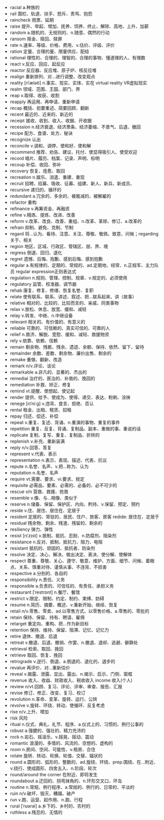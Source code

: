 - racial a.种族的
- rail 围栏、轨道、扶手、怒斥、责骂、抱怨
- raincheck 雨票、延期
- raise 提升、举起、增加、抚养、饲养、终止、解除、高地、上升、加薪
- random a.随机的、无规则的、n.随意、偶然的行动
- ransom 赎金、赎回、赎罪
- rate n.速率、等级、价格、费用、v.估价、评级、评价
- ration 定量、合理的量、限量供应、配给 
- rational 理性的、合理的、理智的、合理的事物、懂道理的人、有理数
- react v.反应、回应、起反应
- reactor 反应器、反应堆、原子炉、核反应堆
- realign 重新排列、对...进行调整、改变观点
- reality [riˈæləti] n.事实、现实、实体、实在  virtual reality VR虚拟现实
- realm 领域、范围、王国、部门、界
- reap v.取得、收获、收割
- reapply 再运用、再申请、重新申请
- recap 概括、扼要重述、简要回顾、翻新
- recent 最近的、近来的、新近的
- receipt 接收、收到、收入、收据、开收据
- recession n.经济衰退、经济萧条、经济萎缩、不景气、后退、撤回
- recipe 配方、食谱、处方、秘诀
- recognize 认出
- reconcile v.调和、调停、使和好、使和解
- recommend 推荐、劝告、建议、托付、使显得吸引人、使受欢迎
- record 唱片、履历、档案、记录、声明、标明
- recoup 补偿、收回、弥补
- recovery 恢复、痊愈、取回
- recreation n.娱乐、消遣、重建、重现
- recruit 招聘、招募、吸收、征募、组建、新人、新兵、新成员、
- recursive 递归的、循环的
- redundant a.冗余的、多余的、被裁减的、被解雇的
- refactor 重构
- refinance v.再筹资金、再融资
- refine v.精炼、提炼、改进、改善
- reform v.改革、改良、改善、重组、n.改革、革除、修订、a.改革的
- refrain 抑制、避免、克制、节制
- regard 将...认为、看待、注意、关注、尊敬、敬佩、致意、问候；regarding 关于、相关
- region 地区、区域、行政区、管辖区、层、界、境
- regress 倒退、回归、退化
- regret 遗憾、后悔、抱歉、感到后悔、感到抱歉
- regular a.有规律的、定期的、常规的、ad.定期地、经常、n.正规军、主力队员  regular expression正则表达式
- regulation n.规则、管理、控制、规章、v.规定的、必须使用
- regulatory 监管、校准器、调节器
- rehab 康复、修复、修缮、恢复名誉、复职
- relate 使有联系、联系、讲述、叙述、把...联系起来、讲（故事）
- relative 相对的、比较的、比较而言的、亲戚、同类事物
- relax v.放松、休息、放宽、缓和、减轻
- relay v.转发、中继、n.中继设备
- relevant 相关的、有价值的、有意义的
- reliable 可靠的、可信赖的、真实可信的、可靠的人
- relief n.救济、解脱、宽慰、缓和、减轻、救援物资
- rely v.依靠、依赖、信赖
- remain 剩余物、残骸、残余、遗迹、余额、保持、依然、留下、留待
- remainder 余数、差数、剩余物、廉价出售、剩余的
- remake 重做、翻新、改造
- remark n/v.评论、谈论
- remarkable a.非凡的、显著的、杰出的
- remedial 治疗的、医治的、补救的、挽回的
- remediation 补救、矫正、修复
- remind vt.提醒、使想起、使记起
- render 提供、给予、使成为、使得、递交、表达、粉刷、涂抹
- renege [rɪˈniːɡ] v.违背、食言、拒绝、否认
- rental 租金、出租、租赁、招租
- repay 归还、偿还、补偿
- repeat v.重复、复述、背诵、n.重演的事物、重复的事件
- repetition 重复、反复、背诵、复制品、副本、重做的事、重说的话
- replicate 复制、复写、重复、复制品、折转的
- replenish v.补充、重新装满
- reply n/v.回答、答复
- represent v.代表、表示
- representation n.表示、表现、描述、代表、抗议
- repute n.名誉、名声、v.把...称为、认为
- reputation n.名誉、名声
- require vt.需要、要求、vi.要求、规定
- requisite 必需品、要素、必需的、必备的、必不可少的
- rescue v/n 营救、救援、抢救
- resemble v.像、与...相像、类似于
- reserve n.储备、保留、保护区、内向、矜持、v.保留、预定、预约
- reside v.住、居住、居住在、定居于
- resident 定居的、常驻的、居民、住户、旅客、房客  redide: 居住在、定居于
- residual 残余物、剩余、残渣、残留的、剩余的
- resiliency 弹力、弹性
- resist [rɪˈzɪst] v.抵制、抵抗、忍耐、n.防腐剂、阻染剂
- resistance n.反对、抵制、抵抗力、阻力、电阻
- resistant 抵抗的、顽固的、抵抗者、防染剂
- resolve 决定、决心、解决、做出决定、表决、使分解、使解体
- respect 尊重、尊敬、关心、遵守、敬意、维护、方面、细节、问候、着眼点、关系、慎重对待、谨慎从事、不违背、不损害
- respective a.分别的、各自的
- responsibility n.责任、义务
- responsible a.负责的、可信任的、有责任、承担义务
- restaurant [ˈrestrɒnt] n.餐厅、餐馆
- restrict v.限定、限制、约定、制约、束缚、妨碍
- resume n.简历、摘要、概述、v.重新开始、继续、恢复
- retail n/v.零售、零卖、ad.以零售方式、以零售价格、a.零售的、零批的
- retain 保持、保留、持有、聘请、雇佣
- retarget 重定向、重构、把...作为新目标
- retention 保持、维持、保留、阻滞、记忆、记忆力
- retire 退休、撤退、后退
- retreat v.撤退、后退、撤销、作罢、n.撤退、退却、逃避、僻静处
- retrieval 检索、取回、挽回
- retrieve 取回、恢复、挽回
- retrograde v.逆行、倒退、a.倒退的、退化的、退步的
- revalue 再评价、对...重新估价
- reveal v.揭露、泄露、显出、露出、n.揭示、启示、门侧、窗框
- revenue 收入、收益、财政收入、税收收入  income 收入(个人)
- review n/vt.回顾、复习、评论、评审、审查、报告、汇报
- revise 修订、修正、改变、复习、校订
- revolution n.革命、变革、旋转、运行、公转
- revolve v.旋转、环绕、转动、使循环、反复考虑
- rise n/v.上升、增加
- risk  风险
- ritual n.仪式、典礼、礼节、程序、a.仪式上的、习惯的、例行公事的
- robust a.强健的、强壮的、精力充沛的
- rock n.岩石、摇滚乐、v.摇晃、摇动、震动
- romantic 浪漫的、多情的、风流的、空想的、虚构的
- room n.房间、空间、可能性、v.租房、合住
- rotate 旋转、转动、轮换、轮值、交替、辐状的
- round a.圆形的、弧形的、整数的、ad.旋绕、环绕、prep.围绕、在...附近、v.绕行、使成圆形、四舍五入、n.阶段、轮次   
- round/around the corner 在附近、即将发生
- roundabout a.迂回的、拐弯抹角的、n.环形交叉口、环岛
- routine n.常规、例行程序、a.常规的、例行的、日常的、平淡的
- ruin n/v.破坏、毁灭、糟蹋、破产
- run v.跑、运营、起作用、n.跑、行程
- rural [ˈrʊərəl] a.乡下的、乡村的、农村的
- ruthless a.残忍的、无情的